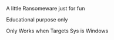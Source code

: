 A little Ransomeware just for fun

Educational purpose only

Only Works when Targets Sys is Windows
